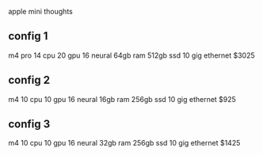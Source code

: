 apple mini thoughts

## config 1
m4 pro 14 cpu 20 gpu
16 neural
64gb ram
512gb ssd
10 gig ethernet
$3025

## config 2
m4 10 cpu 10 gpu
16 neural
16gb ram
256gb ssd
10 gig ethernet
$925

## config 3
m4 10 cpu 10 gpu
16 neural
32gb ram
256gb ssd
10 gig ethernet
$1425





